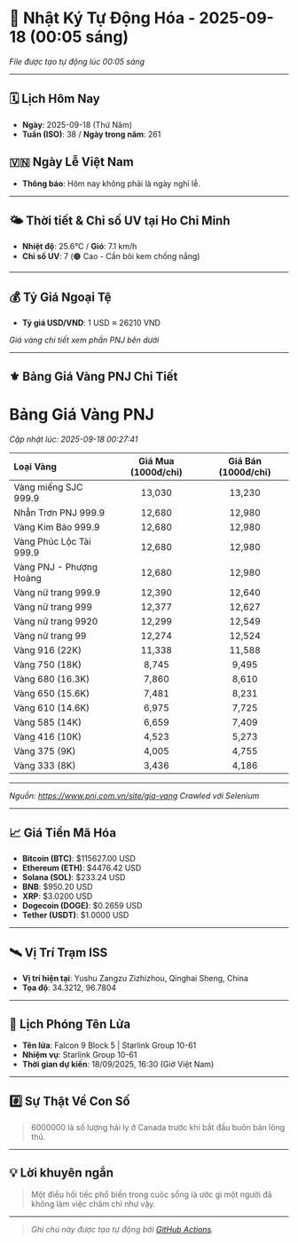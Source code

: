 # 🚀 Nhật Ký Tự Động Hóa - 2025-09-18 (00:05 sáng)

*File được tạo tự động lúc 00:05 sáng*

---
<!-- CALENDAR-MODULE -->
## 🗓️ Lịch Hôm Nay
- **Ngày**: 2025-09-18 (Thứ Năm)
- **Tuần (ISO)**: 38 / **Ngày trong năm**: 261

<!-- HOLIDAY-MODULE -->
## 🇻🇳 Ngày Lễ Việt Nam
- **Thông báo**: Hôm nay không phải là ngày nghỉ lễ.

---
<!-- WEATHER-UV-MODULE -->
## 🌤️ Thời tiết & Chỉ số UV tại Ho Chi Minh
- **Nhiệt độ**: 25.6°C / **Gió**: 7.1 km/h
- **Chỉ số UV**: 7 (🟠 Cao - Cần bôi kem chống nắng)

---
<!-- FINANCE-MODULE -->
## 💰 Tỷ Giá Ngoại Tệ
- **Tỷ giá USD/VND**: 1 USD ≈ 26210 VND

*Giá vàng chi tiết xem phần PNJ bên dưới*

---
<!-- PNJ-GOLD-MODULE -->
## ⚜️ Bảng Giá Vàng PNJ Chi Tiết

# Bảng Giá Vàng PNJ
*Cập nhật lúc: 2025-09-18 00:27:41*

| Loại Vàng | Giá Mua (1000đ/chỉ) | Giá Bán (1000đ/chỉ) |
|:---|:---:|:---:|
| Vàng miếng SJC 999.9 | 13,030 | 13,230 |
| Nhẫn Trơn PNJ 999.9 | 12,680 | 12,980 |
| Vàng Kim Bảo 999.9 | 12,680 | 12,980 |
| Vàng Phúc Lộc Tài 999.9 | 12,680 | 12,980 |
| Vàng PNJ - Phượng Hoàng | 12,680 | 12,980 |
| Vàng nữ trang 999.9 | 12,390 | 12,640 |
| Vàng nữ trang 999 | 12,377 | 12,627 |
| Vàng nữ trang 9920 | 12,299 | 12,549 |
| Vàng nữ trang 99 | 12,274 | 12,524 |
| Vàng 916 (22K) | 11,338 | 11,588 |
| Vàng 750 (18K) | 8,745 | 9,495 |
| Vàng 680 (16.3K) | 7,860 | 8,610 |
| Vàng 650 (15.6K) | 7,481 | 8,231 |
| Vàng 610 (14.6K) | 6,975 | 7,725 |
| Vàng 585 (14K) | 6,659 | 7,409 |
| Vàng 416 (10K) | 4,523 | 5,273 |
| Vàng 375 (9K) | 4,005 | 4,755 |
| Vàng 333 (8K) | 3,436 | 4,186 |

---
*Nguồn: https://www.pnj.com.vn/site/gia-vang*
*Crawled với Selenium*

---
<!-- CRYPTO-MODULE -->
## 📈 Giá Tiền Mã Hóa
- **Bitcoin (BTC)**: $115627.00 USD
- **Ethereum (ETH)**: $4476.42 USD
- **Solana (SOL)**: $233.24 USD
- **BNB**: $950.20 USD
- **XRP**: $3.0200 USD
- **Dogecoin (DOGE)**: $0.2659 USD
- **Tether (USDT)**: $1.0000 USD

---
<!-- ISS-MODULE -->
## 🛰️ Vị Trí Trạm ISS
- **Vị trí hiện tại**: Yushu Zangzu Zizhizhou, Qinghai Sheng, China
- **Tọa độ**: 34.3212, 96.7804

---
<!-- LAUNCH-MODULE -->
## 🚀 Lịch Phóng Tên Lửa
- **Tên lửa**: Falcon 9 Block 5 | Starlink Group 10-61
- **Nhiệm vụ**: Starlink Group 10-61
- **Thời gian dự kiến**: 18/09/2025, 16:30 (Giờ Việt Nam)

---
<!-- NUMBERS-MODULE -->
## #️⃣ Sự Thật Về Con Số
> 6000000 là số lượng hải ly ở Canada trước khi bắt đầu buôn bán lông thú.

---
<!-- ADVICE-MODULE -->
## 💡 Lời khuyên ngắn
> Một điều hối tiếc phổ biến trong cuộc sống là ước gì một người đã không làm việc chăm chỉ như vậy.

---
<!-- FOOTER-MODULE -->
> *Ghi chú này được tạo tự động bởi [GitHub Actions](https://github.com/features/actions).*
